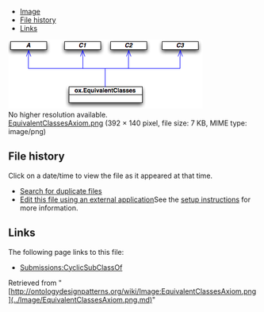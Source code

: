 * [Image](../Image/EquivalentClassesAxiom.png.md#file)
* [File history](../Image/EquivalentClassesAxiom.png.md#filehistory)
* [Links](../Image/EquivalentClassesAxiom.png.md#filelinks)

[![Image:EquivalentClassesAxiom.png](../images/e/e0/EquivalentClassesAxiom.png)](../images/e/e0/EquivalentClassesAxiom.png)  
No higher resolution available.  
[EquivalentClassesAxiom.png](../images/e/e0/EquivalentClassesAxiom.png)‎ (392 × 140 pixel, file size: 7 KB, MIME type: image/png)

## File history

Click on a date/time to view the file as it appeared at that time.



  
* [Search for duplicate files](http://ontologydesignpatterns.org/wiki/Special:FileDuplicateSearch/EquivalentClassesAxiom.png "Special:FileDuplicateSearch/EquivalentClassesAxiom.png")
* [Edit this file using an external application](http://ontologydesignpatterns.org/wiki/index.php?title=Image:EquivalentClassesAxiom.png&action=edit&externaledit=true&mode=file "Image:EquivalentClassesAxiom.png")See the [setup instructions](http://www.mediawiki.org/wiki/Manual:External_editors "http://www.mediawiki.org/wiki/Manual:External_editors") for more information.

## Links



The following page links to this file:


* [Submissions:CyclicSubClassOf](../Submissions/CyclicSubClassOf.md "Submissions:CyclicSubClassOf")


Retrieved from "[http://ontologydesignpatterns.org/wiki/Image:EquivalentClassesAxiom.png](../Image/EquivalentClassesAxiom.png.md)"